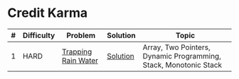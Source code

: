 # Credit Karma

| # | Difficulty | Problem | Solution | Topic |
|---|------------|---------|----------|--------|
| 1 | HARD | [Trapping Rain Water](https://leetcode.com/problems/trapping-rain-water) | [Solution](../coding/datastructures/stackAndQueue/MinStack.java) | Array, Two Pointers, Dynamic Programming, Stack, Monotonic Stack |
